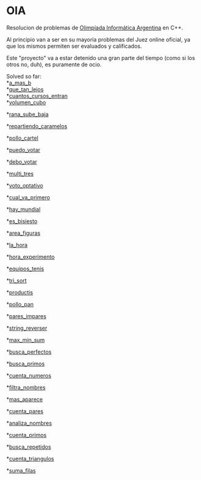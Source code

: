 # OIA
Resolucion de problemas de [Olimpíada Informática Argentina](http://www.oia.unsam.edu.ar/) en C++.

Al principio van a ser en su mayoría problemas del Juez online oficial, ya que los mismos permiten ser evaluados y calificados.

Este "proyecto" va a estar detenido una gran parte del tiempo (como si los otros no, duh), es puramente de ocio.

Solved so far:  
*[a_mas_b](http://juez.oia.unsam.edu.ar/#/task/a_mas_b/statement)  
*[que_tan_lejos](http://juez.oia.unsam.edu.ar/#/task/que_tan_lejos/statement)  
*[cuantos_cursos_entran](http://juez.oia.unsam.edu.ar/#/task/cuantos_cursos_entran/statement)  
*[volumen_cubo](http://juez.oia.unsam.edu.ar/#/task/volumen_cubo/statement)

*[rana_sube_baja](http://juez.oia.unsam.edu.ar/#/task/rana_sube_baja/statement)

*[repartiendo_caramelos](http://juez.oia.unsam.edu.ar/#/task/repartiendo_caramelos/statement)

*[pollo_cartel](http://juez.oia.unsam.edu.ar/#/task/pollo_cartel/statement)

*[puedo_votar](http://juez.oia.unsam.edu.ar/#/task/puedo_votar/statement)

*[debo_votar](http://juez.oia.unsam.edu.ar/#/task/debo_votar/statement)

*[multi_tres](http://juez.oia.unsam.edu.ar/#/task/multi_tres/statement)

*[voto_optativo](http://juez.oia.unsam.edu.ar/#/task/voto_optativo/statement)

*[cual_va_primero](http://juez.oia.unsam.edu.ar/#/task/cual_va_primero/statement)

*[hay_mundial](http://juez.oia.unsam.edu.ar/#/task/hay_mundial/statement)

*[es_bisiesto](http://juez.oia.unsam.edu.ar/#/task/es_bisiesto/statement)

*[area_figuras](http://juez.oia.unsam.edu.ar/#/task/area_figuras/statement)

*[la_hora](http://juez.oia.unsam.edu.ar/#/task/la_hora/statement)

*[hora_experimento](http://juez.oia.unsam.edu.ar/#/task/hora_experimento/statement)

*[equipos_tenis](http://juez.oia.unsam.edu.ar/#/task/equipos_tenis/statement)

*[tri_sort](http://juez.oia.unsam.edu.ar/#/task/tri_sort/statement)

*[productis](http://juez.oia.unsam.edu.ar/#/task/productis/statement)

*[pollo_pan](http://juez.oia.unsam.edu.ar/#/task/pollo_pan/statement)

*[pares_impares](http://juez.oia.unsam.edu.ar/#/task/pares_impares/statement)

*[string_reverser](http://juez.oia.unsam.edu.ar/#/task/string_reverser/statement)

*[max_min_sum](http://juez.oia.unsam.edu.ar/#/task/max_min_sum/statement)

*[busca_perfectos](http://juez.oia.unsam.edu.ar/#/task/busca_perfectos/statement)

*[busca_primos](http://juez.oia.unsam.edu.ar/#/task/busca_primos/statement)

*[cuenta_numeros](http://juez.oia.unsam.edu.ar/#/task/cuenta_numeros/statement)

*[filtra_nombres](http://juez.oia.unsam.edu.ar/#/task/filtra_nombres/statement)

*[mas_aparece](http://juez.oia.unsam.edu.ar/#/task/mas_aparece/statement)

*[cuenta_pares](http://juez.oia.unsam.edu.ar/#/task/cuenta_pares/statement)

*[analiza_nombres](http://juez.oia.unsam.edu.ar/#/task/analiza_nombres/statement)

*[cuenta_primos](http://juez.oia.unsam.edu.ar/#/task/cuenta_primos/statement)

*[busca_repetidos](http://juez.oia.unsam.edu.ar/#/task/busca_repetidos/statement)

*[cuenta_triangulos](http://juez.oia.unsam.edu.ar/#/task/cuenta_triangulos/statement)

*[suma_filas](http://juez.oia.unsam.edu.ar/#/task/suma_filas/statement)
